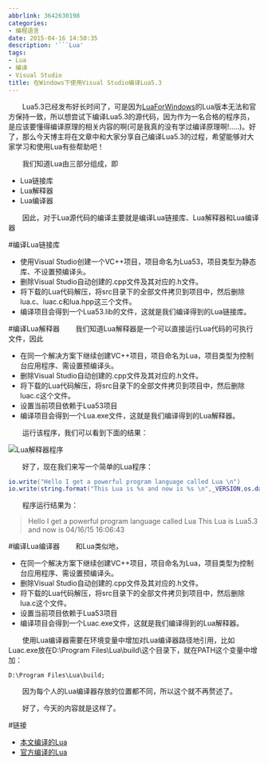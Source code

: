 ```yaml
---
abbrlink: 3642630198
categories:
- 编程语言
date: 2015-04-16 14:50:35
description: '```Lua'
tags:
- Lua
- 编译
- Visual Studio
title: 在Windows下使用Visual Studio编译Lua5.3
---
```


&emsp;&emsp;Lua5.3已经发布好长时间了，可是因为[LuaForWindows](http://files.luaforge.net/releases/luaforwindows/luaforwindows)的Lua版本无法和官方保持一致，所以想尝试下编译Lua5.3的源代码，因为作为一名合格的程序员，是应该要懂得编译原理的相关内容的啊(可是我真的没有学过编译原理啊!.....)。好了，那么今天博主将在文章中和大家分享自己编译Lua5.3的过程，希望能够对大家学习和使用Lua有些帮助吧！

<!--more-->

&emsp;&emsp;我们知道Lua由三部分组成，即
* Lua链接库
* Lua解释器
* Lua编译器

&emsp;&emsp;因此，对于Lua源代码的编译主要就是编译Lua链接库、Lua解释器和Lua编译器

#编译Lua链接库
* 使用Visual Studio创建一个VC++项目，项目命名为Lua53，项目类型为静态库、不设置预编译头。
* 删除Visual Studio自动创建的.cpp文件及其对应的.h文件。
* 将下载的Lua代码解压，将src目录下的全部文件拷贝到项目中，然后删除lua.c、luac.c和lua.hpp这三个文件。
* 编译项目会得到一个Lua53.lib的文件，这就是我们编译得到的Lua链接库。

#编译Lua解释器
&emsp;&emsp;我们知道Lua解释器是一个可以直接运行Lua代码的可执行文件，因此
* 在同一个解决方案下继续创建VC++项目，项目命名为Lua，项目类型为控制台应用程序、需设置预编译头。
* 删除Visual Studio自动创建的.cpp文件及其对应的.h文件。
* 将下载的Lua代码解压，将src目录下的全部文件拷贝到项目中，然后删除luac.c这个文件。
* 设置当前项目依赖于Lua53项目
* 编译项目会得到一个Lua.exe文件，这就是我们编译得到的Lua解释器。

&emsp;&emsp;运行该程序，我们可以看到下面的结果：

![Lua解释器程序](https://ww1.sinaimg.cn/large/4c36074fly1fz01zxszfqj20it0cdt8t.jpg)

&emsp;&emsp;好了，现在我们来写一个简单的Lua程序：
```Lua
io.write("Hello I get a powerful program language called Lua \n")
io.write(string.format("This Lua is %s and now is %s \n",_VERSION,os.date()))
```

&emsp;&emsp;程序运行结果为：
>Hello I get a powerful program language called Lua
>This Lua is Lua5.3 and now is 04/16/15 16:06:43

#编译Lua编译器
&emsp;&emsp;和Lua类似地，
* 在同一个解决方案下继续创建VC++项目，项目命名为Lua，项目类型为控制台应用程序、需设置预编译头。
* 删除Visual Studio自动创建的.cpp文件及其对应的.h文件。
* 将下载的Lua代码解压，将src目录下的全部文件拷贝到项目中，然后删除lua.c这个文件。
* 设置当前项目依赖于Lua53项目
* 编译项目会得到一个Luac.exe文件，这就是我们编译得到的Lua解释器。

&emsp;&emsp;使用Lua编译器需要在环境变量中增加对Lua编译器路径地引用，比如Luac.exe放在D:\Program Files\Lua\build\这个目录下，就在PATH这个变量中增加：
```
D:\Program Files\Lua\build;
```
&emsp;&emsp;因为每个人的Lua编译器存放的位置都不同，所以这个就不再赘述了。

&emsp;&emsp;好了，今天的内容就是这样了。

#链接
* [本文编译的Lua](http://pan.baidu.com/s/1hqs1fX6)
* [官方编译的Lua](http://joedf.users.sourceforge.net/luabuilds/)